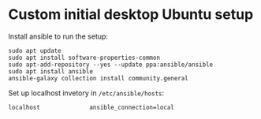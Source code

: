 # Custom initial desktop Ubuntu setup

Install ansible to run the setup:
```
sudo apt update
sudo apt install software-properties-common
sudo apt-add-repository --yes --update ppa:ansible/ansible
sudo apt install ansible
ansible-galaxy collection install community.general
```


Set up localhost invetory in `/etc/ansible/hosts`:
```
localhost              ansible_connection=local
```
